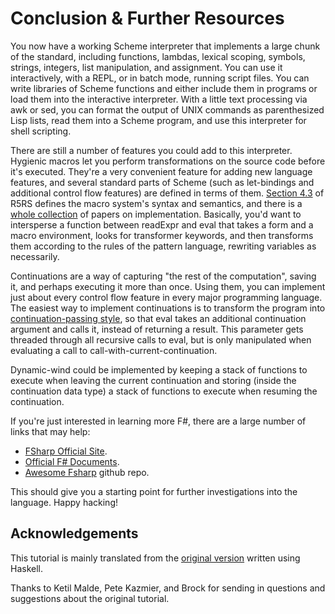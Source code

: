 # Conclusion & Further Resources
You now have a working Scheme interpreter that implements a large chunk of the standard, including functions, lambdas, lexical scoping, symbols, strings, integers, list manipulation, and assignment. You can use it interactively, with a REPL, or in batch mode, running script files. You can write libraries of Scheme functions and either include them in programs or load them into the interactive interpreter. With a little text processing via awk or sed, you can format the output of UNIX commands as parenthesized Lisp lists, read them into a Scheme program, and use this interpreter for shell scripting.

There are still a number of features you could add to this interpreter. Hygienic macros let you perform transformations on the source code before it's executed. They're a very convenient feature for adding new language features, and several standard parts of Scheme (such as let-bindings and additional control flow features) are defined in terms of them. [Section 4.3](https://schemers.org/Documents/Standards/R5RS/HTML/r5rs-Z-H-7.html#%_sec_4.3) of R5RS defines the macro system's syntax and semantics, and there is a [whole collection](https://web.archive.org/web/20180810194414/http://library.readscheme.org/page3.html) of papers on implementation. Basically, you'd want to intersperse a function between readExpr and eval that takes a form and a macro environment, looks for transformer keywords, and then transforms them according to the rules of the pattern language, rewriting variables as necessarily.

Continuations are a way of capturing "the rest of the computation", saving it, and perhaps executing it more than once. Using them, you can implement just about every control flow feature in every major programming language. The easiest way to implement continuations is to transform the program into [continuation-passing style](https://web.archive.org/web/20180720154748/http://library.readscheme.org/page6.html), so that eval takes an additional continuation argument and calls it, instead of returning a result. This parameter gets threaded through all recursive calls to eval, but is only manipulated when evaluating a call to call-with-current-continuation.

Dynamic-wind could be implemented by keeping a stack of functions to execute when leaving the current continuation and storing (inside the continuation data type) a stack of functions to execute when resuming the continuation.

If you're just interested in learning more F#, there are a large number of links that may help:
- [FSharp Official Site](https://fsharp.org/).
- [Official F# Documents](https://docs.microsoft.com/en-us/dotnet/fsharp/).
- [Awesome Fsharp](https://github.com/fsprojects/awesome-fsharp) github repo.


This should give you a starting point for further investigations into the language. Happy hacking!


## Acknowledgements
This tutorial is mainly translated from the [original version](https://en.wikibooks.org/wiki/Write_Yourself_a_Scheme_in_48_Hours) written using Haskell.

Thanks to Ketil Malde, Pete Kazmier, and Brock for sending in questions and suggestions about the original tutorial.

